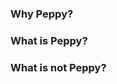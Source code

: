 ### <a name="why">Why Peppy?</a>

### <a name="what">What is Peppy?</a>

### <a name="whatnot">What is not Peppy?</a>
